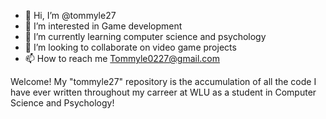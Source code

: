 - 👋 Hi, I’m @tommyle27
- 👀 I’m interested in Game development
- 🌱 I’m currently learning computer science and psychology
- 💞️ I’m looking to collaborate on video game projects
- 📫 How to reach me Tommyle0227@gmail.com

Welcome! My "tommyle27" repository is the accumulation of all the code I have ever written throughout my carreer at WLU as a student in Computer Science and Psychology!


<!---
tommyle27/tommyle27 is a ✨ special ✨ repository because its `README.md` (this file) appears on your GitHub profile.
You can click the Preview link to take a look at your changes.
--->
